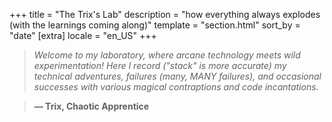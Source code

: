 +++
title = "The Trix's Lab"
description = "how everything always explodes (with the learnings coming along)"
template = "section.html"
sort_by = "date"
[extra]
locale = "en_US"
+++

> _Welcome to my laboratory, where arcane technology meets wild experimentation! Here I record ("stack" is more accurate) my technical adventures, failures (many, MANY failures), and occasional successes with various magical contraptions and code incantations._

> **— Trix, Chaotic Apprentice**
